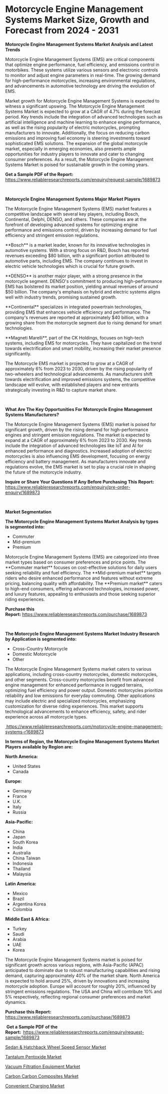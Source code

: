 <p><h1>Motorcycle Engine Management Systems Market Size, Growth and Forecast from 2024 - 2031</h1></p><p><strong>Motorcycle Engine Management Systems Market Analysis and Latest Trends</strong></p>
<p><p>Motorcycle Engine Management Systems (EMS) are critical components that optimize engine performance, fuel efficiency, and emissions control in motorbikes. These systems utilize various sensors and electronic controls to monitor and adjust engine parameters in real-time. The growing demand for high-performance motorcycles, increasing environmental regulations, and advancements in automotive technology are driving the evolution of EMS.</p><p>Market growth for Motorcycle Engine Management Systems is expected to witness a significant upswing. The Motorcycle Engine Management Systems Market is expected to grow at a CAGR of 4.7% during the forecast period. Key trends include the integration of advanced technologies such as artificial intelligence and machine learning to enhance engine performance, as well as the rising popularity of electric motorcycles, prompting manufacturers to innovate. Additionally, the focus on reducing carbon emissions and improving fuel economy is steering investments toward sophisticated EMS solutions. The expansion of the global motorcycle market, especially in emerging economies, also presents ample opportunities for industry players to innovate and cater to changing consumer preferences. As a result, the Motorcycle Engine Management Systems Market is poised for sustainable growth in the coming years.</p></p>
<p><strong>Get a Sample PDF of the Report:&nbsp;</strong> <a href="https://www.reliableresearchreports.com/enquiry/request-sample/1689873?utm_campaign=31&utm_medium=2&utm_source=Github&utm_content=ia&utm_term=17102024&utm_id=motorcycle-engine-management-systems">https://www.reliableresearchreports.com/enquiry/request-sample/1689873</a></p>
<p>&nbsp;</p>
<p><strong>Motorcycle Engine Management Systems Major Market Players</strong></p>
<p><p>The Motorcycle Engine Management Systems (EMS) market features a competitive landscape with several key players, including Bosch, Continental, Delphi, DENSO, and others. These companies are at the forefront of developing advanced systems for optimizing engine performance and emissions control, driven by increasing demand for fuel efficiency and stringent emission regulations.</p><p>**Bosch** is a market leader, known for its innovative technologies in automotive systems. With a strong focus on R&D, Bosch has reported revenues exceeding $80 billion, with a significant portion attributed to automotive parts, including EMS. The company continues to invest in electric vehicle technologies which is crucial for future growth.</p><p>**DENSO** is another major player, with a strong presence in the motorcycle segment. DENSO's commitment to producing high-performance EMS has bolstered its market position, yielding annual revenues of around $50 billion. The company's emphasis on hybrid and electric systems aligns well with industry trends, promising sustained growth.</p><p>**Continental** specializes in integrated powertrain technologies, providing EMS that enhances vehicle efficiency and performance. The company's revenues are reported at approximately $40 billion, with a growing share from the motorcycle segment due to rising demand for smart technologies.</p><p>**Magneti Marelli**, part of the CK Holdings, focuses on high-tech systems, including EMS for motorcycles. They have capitalized on the trend towards electrification and smart mobility, increasing their market presence significantly.</p><p>The Motorcycle EMS market is projected to grow at a CAGR of approximately 6% from 2023 to 2030, driven by the rising popularity of two-wheelers and technological advancements. As manufacturers shift towards electrification and improved emissions systems, the competitive landscape will evolve, with established players and new entrants strategically investing in R&D to capture market share.</p></p>
<p>&nbsp;</p>
<p><strong>What Are The Key Opportunities For Motorcycle Engine Management Systems Manufacturers?</strong></p>
<p><p>The Motorcycle Engine Management Systems (EMS) market is poised for significant growth, driven by the rising demand for high-performance engines and stringent emission regulations. The market is expected to expand at a CAGR of approximately 6% from 2023 to 2030. Key trends include the integration of advanced technologies like IoT and AI for enhanced performance and diagnostics. Increased adoption of electric motorcycles is also influencing EMS development, focusing on energy efficiency and battery management. As manufacturers innovate and regulations evolve, the EMS market is set to play a crucial role in shaping the future of the motorcycle industry.</p></p>
<p><strong>Inquire or Share Your Questions If Any Before Purchasing This Report:</strong> <a href="https://www.reliableresearchreports.com/enquiry/pre-order-enquiry/1689873?utm_campaign=31&utm_medium=2&utm_source=Github&utm_content=ia&utm_term=17102024&utm_id=motorcycle-engine-management-systems">https://www.reliableresearchreports.com/enquiry/pre-order-enquiry/1689873</a></p>
<p>&nbsp;</p>
<p><strong>Market Segmentation</strong></p>
<p><strong>The Motorcycle Engine Management Systems Market Analysis by types is segmented into:</strong></p>
<p><ul><li>Commuter</li><li>Mid-premium</li><li>Premium</li></ul></p>
<p><p>Motorcycle Engine Management Systems (EMS) are categorized into three market types based on consumer preferences and price points. The **Commuter market** focuses on cost-effective solutions for daily users seeking reliability and fuel efficiency. The **Mid-premium market** targets riders who desire enhanced performance and features without extreme pricing, balancing quality with affordability. The **Premium market** caters to high-end consumers, offering advanced technologies, increased power, and luxury features, appealing to enthusiasts and those seeking superior riding experiences.</p></p>
<p><strong>Purchase this Report:&nbsp;</strong><a href="https://www.reliableresearchreports.com/purchase/1689873?utm_campaign=31&utm_medium=2&utm_source=Github&utm_content=ia&utm_term=17102024&utm_id=motorcycle-engine-management-systems">https://www.reliableresearchreports.com/purchase/1689873</a></p>
<p>&nbsp;</p>
<p><strong>The Motorcycle Engine Management Systems Market Industry Research by Application is segmented into:</strong></p>
<p><ul><li>Cross-Country Motorcycle</li><li>Domestic Motorcycle</li><li>Other</li></ul></p>
<p><p>The Motorcycle Engine Management Systems market caters to various applications, including cross-country motorcycles, domestic motorcycles, and other segments. Cross-country motorcycles benefit from advanced engine management for enhanced performance in rugged terrains, optimizing fuel efficiency and power output. Domestic motorcycles prioritize reliability and low emissions for everyday commuting. Other applications may include electric and specialized motorcycles, emphasizing customization for diverse riding experiences. This market supports technological advancements to enhance efficiency, safety, and rider experience across all motorcycle types.</p></p>
<p><a href="https://www.reliableresearchreports.com/motorcycle-engine-management-systems-r1689873?utm_campaign=31&utm_medium=2&utm_source=Github&utm_content=ia&utm_term=17102024&utm_id=motorcycle-engine-management-systems">&nbsp;https://www.reliableresearchreports.com/motorcycle-engine-management-systems-r1689873</a></p>
<p><strong>In terms of Region, the Motorcycle Engine Management Systems Market Players available by Region are:</strong></p>
<p>
    <p> <strong> North America: </strong>
        <ul>
            <li>United States</li>
            <li>Canada</li>
        </ul>
        </p> 
    <p> <strong> Europe: </strong>
        <ul>
            <li>Germany</li>
            <li>France</li>
            <li>U.K.</li>
            <li>Italy</li>
            <li>Russia</li>
        </ul>
        </p> 
    <p> <strong> Asia-Pacific: </strong>
        <ul>
            <li>China</li>
            <li>Japan</li>
            <li>South Korea</li>
            <li>India</li>
            <li>Australia</li>
            <li>China Taiwan</li>
            <li>Indonesia</li>
            <li>Thailand</li>
            <li>Malaysia</li>
        </ul>
        </p> 
    <p> <strong> Latin America: </strong>
        <ul>
            <li>Mexico</li>
            <li>Brazil</li>
            <li>Argentina Korea</li>
            <li>Colombia</li>
        </ul>
        </p> 
    <p> <strong> Middle East & Africa: </strong>
        <ul>
            <li>Turkey</li>
            <li>Saudi</li>
            <li>Arabia</li>
            <li>UAE</li>
            <li>Korea</li>
        </ul>
    </p>
    </p>
<p><p>The Motorcycle Engine Management Systems market is poised for significant growth across various regions, with Asia-Pacific (APAC) anticipated to dominate due to robust manufacturing capabilities and rising demand, capturing approximately 40% of the market share. North America is expected to hold around 25%, driven by innovations and increasing motorcycle adoption. Europe will account for roughly 20%, influenced by stringent emissions regulations. The USA and China will contribute 10% and 5% respectively, reflecting regional consumer preferences and market dynamics.</p></p>
<p><strong>Purchase this Report: </strong><a href="https://www.reliableresearchreports.com/purchase/1689873?utm_campaign=31&utm_medium=2&utm_source=Github&utm_content=ia&utm_term=17102024&utm_id=motorcycle-engine-management-systems">https://www.reliableresearchreports.com/purchase/1689873</a></p>
<p>&nbsp;<strong>Get a Sample PDF of the Report:&nbsp;&nbsp;</strong><a href="https://www.reliableresearchreports.com/enquiry/request-sample/1689873?utm_campaign=31&utm_medium=2&utm_source=Github&utm_content=ia&utm_term=17102024&utm_id=motorcycle-engine-management-systems">https://www.reliableresearchreports.com/enquiry/request-sample/1689873</a></p>
<p><strong></strong></p>
<p><p><a href="https://github.com/cristy9x9bur/Market-Research-Report-List-1/blob/main/sedan-hatchback-wheel-speed-sensor-market.md?utm_campaign=31&utm_medium=2&utm_source=Github&utm_content=ia&utm_term=17102024&utm_id=motorcycle-engine-management-systems">Sedan & Hatchback Wheel Speed Sensor Market</a></p><p><a href="https://www.linkedin.com/pulse/tantalum-pentoxide-market-global-share-ranking-overall-vu7ie?utm_campaign=31&utm_medium=2&utm_source=Github&utm_content=ia&utm_term=17102024&utm_id=motorcycle-engine-management-systems">Tantalum Pentoxide Market</a></p><p><a href="https://issuu.com/reportprime-2/docs/vacuum-filtration-equipment-market-_071a35265d1898?utm_campaign=31&utm_medium=2&utm_source=Github&utm_content=ia&utm_term=17102024&utm_id=motorcycle-engine-management-systems">Vacuum Filtration Equipment Market</a></p><p><a href="https://www.linkedin.com/pulse/carbon-composites-revenue-growth-report-2024-2031-zakupka-uowre?utm_campaign=31&utm_medium=2&utm_source=Github&utm_content=ia&utm_term=17102024&utm_id=motorcycle-engine-management-systems">Carbon Carbon Composites Market</a></p><p><a href="https://github.com/MonroeBullock54/Market-Research-Report-List-1/blob/main/convenient-charging-market.md?utm_campaign=31&utm_medium=2&utm_source=Github&utm_content=ia&utm_term=17102024&utm_id=motorcycle-engine-management-systems">Convenient Charging Market</a></p></p>